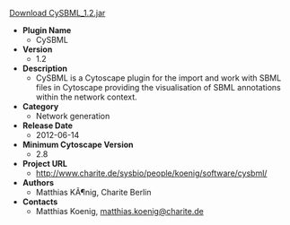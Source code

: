 <a href="CySBML_1.2.jar">Download CySBML_1.2.jar</a>

* __Plugin Name__
  * CySBML
* __Version__
  * 1.2
* __Description__
  * CySBML is a Cytoscape plugin for the import and work with SBML files in Cytoscape providing the visualisation of SBML annotations within the network context.
* __Category__
  * Network generation
* __Release Date__
  * 2012-06-14
* __Minimum Cytoscape Version__
  * 2.8
* __Project URL__
  * http://www.charite.de/sysbio/people/koenig/software/cysbml/
* __Authors__
  * Matthias KÃ¶nig, Charite Berlin
* __Contacts__
  * Matthias Koenig, matthias.koenig@charite.de
